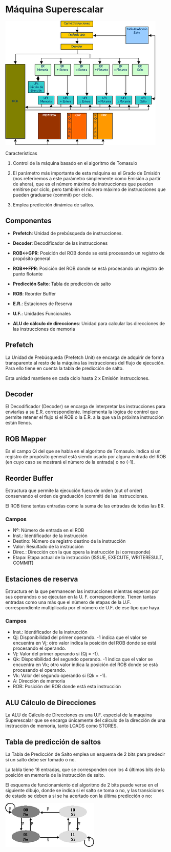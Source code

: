 # Máquina Superescalar

![](../imgs/bm40.png)

Características

1. Control de la máquina basado en el algoritmo de Tomasulo

2. El parámetro más importante de esta máquina es el Grado de Emisión (nos referiremos a este parámetro simplemente como Emisión a partir de ahora), que es el número máximo de instrucciones que pueden emitirse por ciclo, pero también el número máximo de instrucciones que pueden graduarse (commit) por ciclo.

3. Emplea predicción dinámica de saltos.


## Componentes

* **Prefetch**: Unidad de prebúsqueda de instrucciones.

* **Decoder**: Decodificador de las instrucciones

* **ROB<->GPR**: Posición del ROB donde se está procesando un registro de propósito general

* **ROB<->FPR**: Posición del ROB donde se está procesando un registro de punto flotante

* **Predicción Salto**: Tabla de predicción de salto

* **ROB**: Reorder Buffer

* **E.R.**: Estaciones de Reserva

* **U.F.**: Unidades Funcionales

* **ALU de cálculo de direcciones**: Unidad para calcular las direcciones de las instrucciones de memoria

## Prefetch

La Unidad de Prebúsqueda (Prefetch Unit) se encarga de adquirir de forma transparente al resto de la máquina las instrucciones del flujo de ejecución.
Para ello tiene en cuenta la tabla de predicción de salto.

Esta unidad mantiene en cada ciclo hasta 2 x Emisión instrucciones.

## Decoder 

El Decodificador (Decoder) se encarga de interpretar las instrucciones para enviarlas a su E.R. correspondiente.
Implementa la lógica de control que permite retener el flujo si el ROB o la E.R. a la que va la próxima instrucción están llenos.


## ROB Mapper

Es el campo Qi del que se habla en el algoritmo de Tomasulo. Indica si un registro de propósito general está siendo usado por alguna entrada del ROB (en cuyo caso se mostrará el número de la entrada) o no (-1).

## Reorder Buffer

Estructura que permite la ejecución fuera de orden (out of order) conservando el orden de graduación (commit) de las instrucciones.

El ROB tiene tantas entradas como la suma de las entradas de todas las ER.

### Campos

* Nº: Número de entrada en el ROB
* Inst.: Identificador de la instrucción
* Destino: Número de registro destino de la instrucción
* Valor: Resultado de la instrucción
* Direc.: Dirección con la que opera la instrucción (si corresponde)
* Etapa: Etapa actual de la instrucción (ISSUE, EXECUTE, WRITERESULT, COMMIT)

## Estaciones de reserva

Estructura en la que permanecen las instrucciones mientras esperan por sus operandos o se ejecutan en la U. F. correspondiente.
Tienen tantas entradas como una más que el número de etapas de la U.F. correspondiente multiplicada por el número de U.F. de ese tipo que haya.


### Campos

* Inst.: Identificador de la instrucción
* Qj: Disponibilidad del primer operando. -1 indica que el valor se encuentra en Vj; otro valor indica la posición del ROB donde se está procesando el operando.
* Vj: Valor del primer operando si (Qj = -1).
* Qk: Disponibilidad del segundo operando. -1 indica que el valor se encuentra en Vk; otro valor indica la posición del ROB donde se está procesando el operando.
* Vk: Valor del segundo operando si (Qk = -1).
* A: Dirección de memoria
* ROB: Posición del ROB donde está esta instrucción

## ALU Cálculo de Direcciones

La ALU de Cálculo de Direcciones es una U.F. especial de la máquina Superescalar que se encarga únicamente del cálculo de la dirección de una instrucción de memoria, tanto LOADS como STORES.

## Tabla de predicción de saltos

La Tabla de Predicción de Salto emplea un esquema de 2 bits para predecir si un salto debe ser tomado o no.

La tabla tiene 16 entradas, que se corresponden con los 4 últimos bits de la posición en memoria de la instrucción de salto.

El esquema de funcionamiento del algoritmo de 2 bits puede verse en el siguiente dibujo, donde se indica si el salto se toma o no, y las transiciones de estado se deben a si se ha acertado con la última predicción o no:

![](../imgs/bm41.png)


